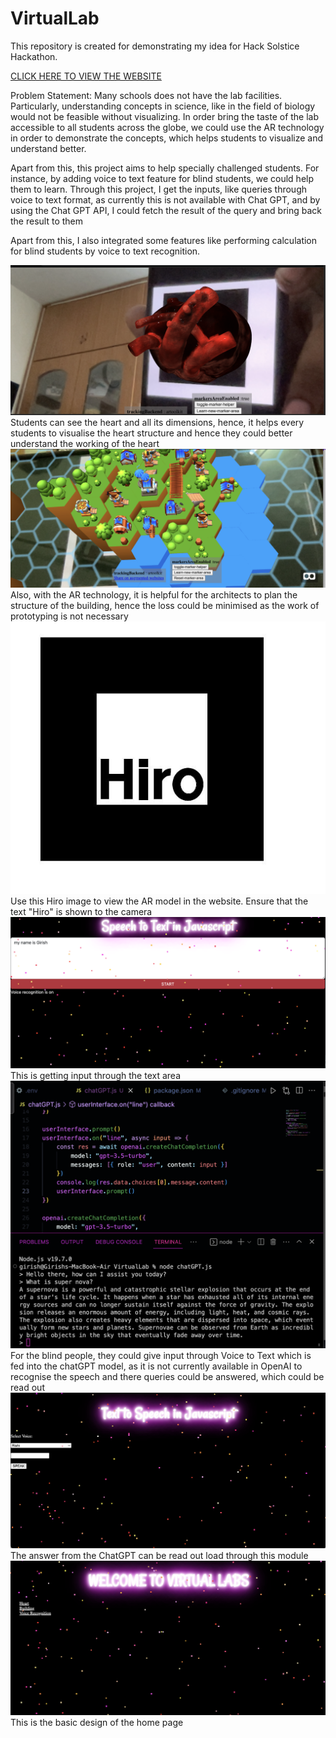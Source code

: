 # VirtualLab
This repository is created for demonstrating my idea for Hack Solstice Hackathon.

<a href="https://girish-07.github.io/VirtualLab/">CLICK HERE TO VIEW THE WEBSITE</a>

Problem Statement:
Many schools does not have the lab facilities. Particularly, understanding concepts in science, like in the field of biology would not be feasible without visualizing. In order bring the taste of the lab accessible to all students across the globe, we could use the AR technology in order to demonstrate the concepts, which helps students to visualize and understand better.

Apart from this, this project aims to help specially challenged students. For instance, by adding voice to text feature for blind students, we could help them to learn. Through this project, I get the inputs, like queries through voice to text format, as currently this is not available with Chat GPT, and by using the Chat GPT API, I could fetch the result of the query and bring back the result to them

Apart from this, I also integrated some features like performing calculation for blind students by voice to text recognition.

<img src="./Heart.png">
Students can see the heart and all its dimensions, hence, it helps every students to visualise the heart structure and hence they could better understand the working of the heart

<img src="./Building.png">
Also, with the AR technology, it is helpful for the architects to plan the structure of the building, hence the loss could be minimised as the work of prototyping is not necessary

<img src="./Hiro.jpeg">
Use this Hiro image to view the AR model in the website. Ensure that the text "Hiro" is shown to the camera

<img src="./Voice to Text.png">
This is getting input through the text area

<img src="./CHATGPT.png">
For the blind people, they could give input through Voice to Text which is fed into the chatGPT model, as it is not currently available in OpenAI to recognise the speech and there queries could be answered, which could be read out

<img src="./TexttoSpeech.png">
The answer from the ChatGPT can be read out load through this module

<img src="./HomePage.png">
This is the basic design of the home page
